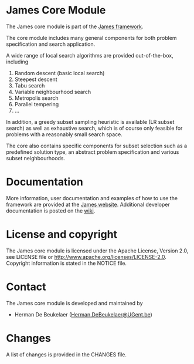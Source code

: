 James Core Module
=================

The James core module is part of the [James framework][james-github].

The core module includes many general components for both problem specification and search application.

A wide range of local search algorithms are provided out-of-the-box, including

1. Random descent (basic local search)
2. Steepest descent
3. Tabu search
4. Variable neighbourhood search
5. Metropolis search
6. Parallel tempering
7. ...

In addition, a greedy subset sampling heuristic is available (LR subset search) as well as exhaustive search,
which is of course only feasible for problems with a reasonably small search space.

The core also contains specific components for subset selection such as a predefined solution type, an abstract
problem specification and various subset neighbourhoods.

  
Documentation
=============

More information, user documentation and examples of how to use the framework are provided at the [James website][james-website].
Additional developer documentation is posted on the [wiki][james-wiki].

License and copyright
=====================

The James core module is licensed under the Apache License, Version 2.0, see LICENSE file or http://www.apache.org/licenses/LICENSE-2.0.
Copyright information is stated in the NOTICE file.

Contact
=======

The James core module is developed and maintained by

 - Herman De Beukelaer (Herman.DeBeukelaer@UGent.be)
 
Changes
=======

A list of changes is provided in the CHANGES file.


[james-github]:   https://github.com/hdbeukel/james
[james-website]:  http://www.jamesframework.org
[james-wiki]:     http://github.com/hdbeukel/james/wiki
